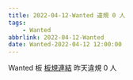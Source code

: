 ```yaml
---
title: 2022-04-12-Wanted 違規 0 人
tags:
    - Wanted
abbrlink: 2022-04-12-Wanted
date: Wanted-2022-04-12 12:00:00
---
```

Wanted 板 [板規連結](https://www.ptt.cc/bbs/Wanted/M.1608829773.A.D3B.html)
昨天違規 0 人

